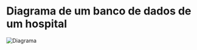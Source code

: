 # Diagrama de um banco de dados de um hospital
![Diagrama](https://user-images.githubusercontent.com/110677755/196277980-9fcf9aed-bcee-430a-aa99-6baf6ea4234d.jpeg)
